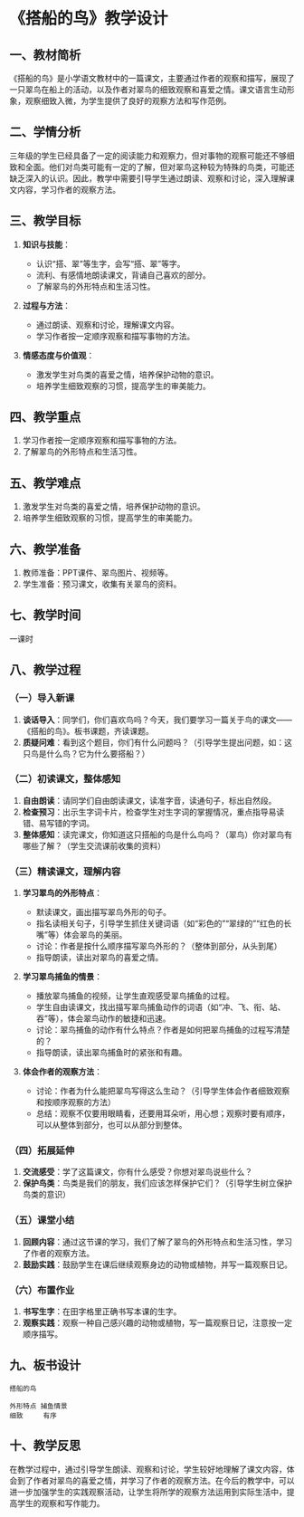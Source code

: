 # 《搭船的鸟》教学设计

## 一、教材简析

《搭船的鸟》是小学语文教材中的一篇课文，主要通过作者的观察和描写，展现了一只翠鸟在船上的活动，以及作者对翠鸟的细致观察和喜爱之情。课文语言生动形象，观察细致入微，为学生提供了良好的观察方法和写作范例。

## 二、学情分析

三年级的学生已经具备了一定的阅读能力和观察力，但对事物的观察可能还不够细致和全面。他们对鸟类可能有一定的了解，但对翠鸟这种较为特殊的鸟类，可能还缺乏深入的认识。因此，教学中需要引导学生通过朗读、观察和讨论，深入理解课文内容，学习作者的观察方法。

## 三、教学目标

1. **知识与技能**：
   - 认识“搭、翠”等生字，会写“搭、翠”等字。
   - 流利、有感情地朗读课文，背诵自己喜欢的部分。
   - 了解翠鸟的外形特点和生活习性。

2. **过程与方法**：
   - 通过朗读、观察和讨论，理解课文内容。
   - 学习作者按一定顺序观察和描写事物的方法。

3. **情感态度与价值观**：
   - 激发学生对鸟类的喜爱之情，培养保护动物的意识。
   - 培养学生细致观察的习惯，提高学生的审美能力。

## 四、教学重点

1. 学习作者按一定顺序观察和描写事物的方法。
2. 了解翠鸟的外形特点和生活习性。

## 五、教学难点

1. 激发学生对鸟类的喜爱之情，培养保护动物的意识。
2. 培养学生细致观察的习惯，提高学生的审美能力。

## 六、教学准备

1. 教师准备：PPT课件、翠鸟图片、视频等。
2. 学生准备：预习课文，收集有关翠鸟的资料。

## 七、教学时间

一课时

## 八、教学过程

### （一）导入新课

1. **谈话导入**：同学们，你们喜欢鸟吗？今天，我们要学习一篇关于鸟的课文——《搭船的鸟》。板书课题，齐读课题。
2. **质疑问难**：看到这个题目，你们有什么问题吗？（引导学生提出问题，如：这只鸟是什么鸟？它为什么要搭船？）

### （二）初读课文，整体感知

1. **自由朗读**：请同学们自由朗读课文，读准字音，读通句子，标出自然段。
2. **检查预习**：出示生字词卡片，检查学生对生字词的掌握情况，重点指导易读错、易写错的字词。
3. **整体感知**：读完课文，你知道这只搭船的鸟是什么鸟吗？（翠鸟）你对翠鸟有哪些了解？（学生交流课前收集的资料）

### （三）精读课文，理解内容

1. **学习翠鸟的外形特点**：
   - 默读课文，画出描写翠鸟外形的句子。
   - 指名读相关句子，引导学生抓住关键词语（如“彩色的”“翠绿的”“红色的长嘴”等）体会翠鸟的美丽。
   - 讨论：作者是按什么顺序描写翠鸟外形的？（整体到部分，从头到尾）
   - 指导朗读，读出对翠鸟的喜爱之情。

2. **学习翠鸟捕鱼的情景**：
   - 播放翠鸟捕鱼的视频，让学生直观感受翠鸟捕鱼的过程。
   - 学生自由读课文，找出描写翠鸟捕鱼动作的词语（如“冲、飞、衔、站、吞”等），体会翠鸟动作的敏捷和迅速。
   - 讨论：翠鸟捕鱼的动作有什么特点？作者是如何把翠鸟捕鱼的过程写清楚的？
   - 指导朗读，读出翠鸟捕鱼时的紧张和有趣。

3. **体会作者的观察方法**：
   - 讨论：作者为什么能把翠鸟写得这么生动？（引导学生体会作者细致观察和按顺序观察的方法）
   - 总结：观察不仅要用眼睛看，还要用耳朵听，用心想；观察时要有顺序，可以从整体到部分，也可以从部分到整体。

### （四）拓展延伸

1. **交流感受**：学了这篇课文，你有什么感受？你想对翠鸟说些什么？
2. **保护鸟类**：鸟类是我们的朋友，我们应该怎样保护它们？（引导学生树立保护鸟类的意识）

### （五）课堂小结

1. **回顾内容**：通过这节课的学习，我们了解了翠鸟的外形特点和生活习性，学习了作者的观察方法。
2. **鼓励实践**：鼓励学生在课后继续观察身边的动物或植物，并写一篇观察日记。

### （六）布置作业

1. **书写生字**：在田字格里正确书写本课的生字。
2. **观察实践**：观察一种自己感兴趣的动物或植物，写一篇观察日记，注意按一定顺序描写。

## 九、板书设计

```
搭船的鸟

外形特点 捕鱼情景
细致     有序
```

## 十、教学反思

在教学过程中，通过引导学生朗读、观察和讨论，学生较好地理解了课文内容，体会到了作者对翠鸟的喜爱之情，并学习了作者的观察方法。在今后的教学中，可以进一步加强学生的实践观察活动，让学生将所学的观察方法运用到实际生活中，提高学生的观察和写作能力。